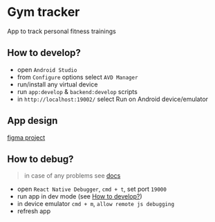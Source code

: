 # Gym tracker

App to track personal fitness trainings

## How to develop?

- open `Android Studio`
- from `Configure` options select `AVD Manager`
- run/install any virtual device
- run `app:develop` & `backend:develop` scripts
- in `http://localhost:19002/` select Run on Android device/emulator

## App design

[figma project](https://www.figma.com/file/zPxEroQvg8DmZcUL6bCeqg/Untitled?node-id=0%3A1)

## How to debug?

> in case of any problems see [docs](https://docs.expo.io/workflow/debugging/#react-native-debugger)

- open `React Native Debugger`, `cmd + t`, set port `19000`
- run app in dev mode (see [How to develop?](#app-design))
- in device emulator `cmd + m`, `allow remote js debugging`
- refresh app
